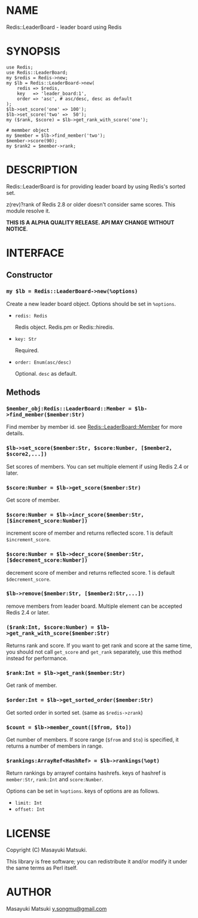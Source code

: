 # NAME

Redis::LeaderBoard - leader board using Redis

# SYNOPSIS

    use Redis;
    use Redis::LeaderBoard;
    my $redis = Redis->new;
    my $lb = Redis::LeaderBoard->new(
        redis => $redis,
        key   => 'leader_board:1',
        order => 'asc', # asc/desc, desc as default
    );
    $lb->set_score('one' => 100');
    $lb->set_score('two' =>  50');
    my ($rank, $score) = $lb->get_rank_with_score('one');

    # memmber object
    my $member = $lb->find_member('two');
    $member->score(90);
    my $rank2 = $member->rank;

# DESCRIPTION

Redis::LeaderBoard is for providing leader board by using Redis's sorted set.

z(rev)?rank of Redis 2.8 or older doesn't consider same scores.
This module resolve it.

**THIS IS A ALPHA QUALITY RELEASE. API MAY CHANGE WITHOUT NOTICE**.

# INTERFACE

## Constructor

### `my $lb = Redis::LeaderBoard->new(%options)`

Create a new leader board object. Options should be set in `%options`.

- `redis: Redis`

    Redis object. Redis.pm or Redis::hiredis.

- `key: Str`

    Required.

- `order: Enum(asc/desc)`

    Optional. `desc` as default.

## Methods

### `$member_obj:Redis::LeaderBoard::Member = $lb->find_member($member:Str)`

Find member by member id. see [Redis::LeaderBoard::Member](https://metacpan.org/pod/Redis::LeaderBoard::Member) for more details.

### `$lb->set_score($member:Str, $score:Number, [$member2, $score2,...])`

Set scores of members. You can set multiple element if using Redis 2.4 or later.

### `$score:Number = $lb->get_score($member:Str)`

Get score of member.

### `$score:Number = $lb->incr_score($member:Str, [$increment_score:Number])`

increment score of member and returns reflected score. 1 is default `$increment_score`.

### `$score:Number = $lb->decr_score($member:Str, [$decrement_score:Number])`

decrement score of member and returns reflected score. 1 is default `$decrement_score`.

### `$lb->remove($member:Str, [$member2:Str,...])`

remove members from leader board. Multiple element can be accepted Redis 2.4 or later.

### `($rank:Int, $score:Number) = $lb->get_rank_with_score($member:Str)`

Returns rank and score. If you want to get rank and score at the same time,
you should not call `get_score` and `get_rank` separately, use this method instead for
performance.

### `$rank:Int = $lb->get_rank($member:Str)`

Get rank of member.

### `$order:Int = $lb->get_sorted_order($member:Str)`

Get sorted order in sorted set. (same as `$redis->zrank`)

### `$count = $lb->member_count([$from, $to])`

Get number of members. If score range (`$from` and `$to`) is specified, it returns a number
of members in range.

### `$rankings:ArrayRef<HashRef> = $lb->rankings(%opt)`

Return rankings by arrayref contains hashrefs.
keys of hashref is `member:Str`, `rank:Int` and `score:Number`.

Options can be set in `%options`. keys of options are as follows.

- `limit: Int`
- `offset: Int`

# LICENSE

Copyright (C) Masayuki Matsuki.

This library is free software; you can redistribute it and/or modify
it under the same terms as Perl itself.

# AUTHOR

Masayuki Matsuki <y.songmu@gmail.com>
